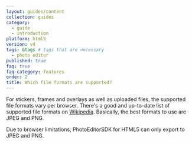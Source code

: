 ```yaml
---
layout: guides/content
collection: guides
category:
  - guide
  - introduction
platform: html5
version: v4
tags: &tags # tags that are necessary
  - photo editor
published: true
faq: true
faq-category: features
order: 2
title: Which file formats are supported?
---
```


For stickers, frames and overlays as well as uploaded files, the supported file formats vary per browser. There's
a good and up-to-date list of supported file formats on [Wikipedia](https://en.wikipedia.org/wiki/Comparison_of_web_browsers#Image_format_support).
Basically, the best formats to use are JPEG and PNG.

Due to browser limitations, PhotoEditorSDK for HTML5 can only export to JPEG and PNG.